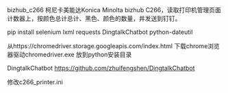 ﻿bizhub_c266
柯尼卡美能达Konica Minolta bizhub C266，读取打印机管理页面计数器上，按颜色总计总计、黑色、颜色的数量，并发送到钉钉。

pip install selenium lxml requests DingtalkChatbot python-dateutil

从https://chromedriver.storage.googleapis.com/index.html
下载chrome浏览器驱动chromedriver.exe
放到python安装目录

DingtalkChatbot
https://github.com/zhuifengshen/DingtalkChatbot

修改c266_printer.ini